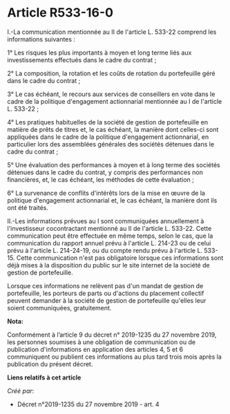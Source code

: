 # Article R533-16-0

I.-La communication mentionnée au II de l'article L. 533-22 comprend les informations suivantes :

1° Les risques les plus importants à moyen et long terme liés aux investissements effectués dans le cadre du contrat ;

2° La composition, la rotation et les coûts de rotation du portefeuille géré dans le cadre du contrat ;

3° Le cas échéant, le recours aux services de conseillers en vote dans le cadre de la politique d'engagement actionnarial
mentionnée au I de l'article L. 533-22 ;

4° Les pratiques habituelles de la société de gestion de portefeuille en matière de prêts de titres et, le cas échéant, la
manière dont celles-ci sont appliquées dans le cadre de la politique d'engagement actionnarial, en particulier lors des
assemblées générales des sociétés détenues dans le cadre du contrat ;

5° Une évaluation des performances à moyen et à long terme des sociétés détenues dans le cadre du contrat, y compris des
performances non financières, et, le cas échéant, les méthodes de cette évaluation ;

6° La survenance de conflits d'intérêts lors de la mise en œuvre de la politique d'engagement actionnarial et, le cas
échéant, la manière dont ils ont été traités.

II.-Les informations prévues au I sont communiquées annuellement à l'investisseur cocontractant mentionné au II de l'article
L. 533-22. Cette communication peut être effectuée en même temps, selon le cas, que la communication du rapport annuel prévu
à l'article L. 214-23 ou de celui prévu à l'article L. 214-24-19, ou du compte rendu prévu à l'article L. 533-15. Cette
communication n'est pas obligatoire lorsque ces informations sont déjà mises à la disposition du public sur le site internet
de la société de gestion de portefeuille.

Lorsque ces informations ne relèvent pas d'un mandat de gestion de portefeuille, les porteurs de parts ou d'actions du
placement collectif peuvent demander à la société de gestion de portefeuille qu'elles leur soient communiquées, gratuitement.

**Nota:**

Conformément à l’article 9 du décret n° 2019-1235 du 27 novembre 2019, les personnes soumises à une obligation de
communication ou de publication d'informations en application des articles 4, 5 et 6 communiquent ou publient ces
informations au plus tard trois mois après la publication du présent décret.

**Liens relatifs à cet article**

_Créé par_:

  - Décret n°2019-1235 du 27 novembre 2019 - art. 4
